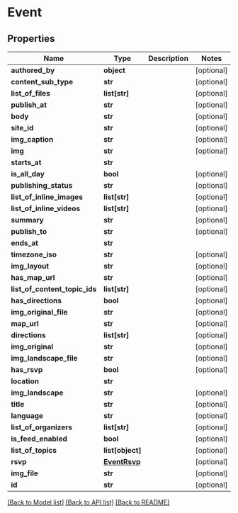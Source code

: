 # Event

## Properties
Name | Type | Description | Notes
------------ | ------------- | ------------- | -------------
**authored_by** | **object** |  | [optional] 
**content_sub_type** | **str** |  | [optional] 
**list_of_files** | **list[str]** |  | [optional] 
**publish_at** | **str** |  | [optional] 
**body** | **str** |  | [optional] 
**site_id** | **str** |  | [optional] 
**img_caption** | **str** |  | [optional] 
**img** | **str** |  | [optional] 
**starts_at** | **str** |  | 
**is_all_day** | **bool** |  | [optional] 
**publishing_status** | **str** |  | [optional] 
**list_of_inline_images** | **list[str]** |  | [optional] 
**list_of_inline_videos** | **list[str]** |  | [optional] 
**summary** | **str** |  | [optional] 
**publish_to** | **str** |  | [optional] 
**ends_at** | **str** |  | 
**timezone_iso** | **str** |  | [optional] 
**img_layout** | **str** |  | [optional] 
**has_map_url** | **str** |  | [optional] 
**list_of_content_topic_ids** | **list[str]** |  | [optional] 
**has_directions** | **bool** |  | [optional] 
**img_original_file** | **str** |  | [optional] 
**map_url** | **str** |  | [optional] 
**directions** | **list[str]** |  | [optional] 
**img_original** | **str** |  | [optional] 
**img_landscape_file** | **str** |  | [optional] 
**has_rsvp** | **bool** |  | [optional] 
**location** | **str** |  | 
**img_landscape** | **str** |  | [optional] 
**title** | **str** |  | [optional] 
**language** | **str** |  | [optional] 
**list_of_organizers** | **list[str]** |  | [optional] 
**is_feed_enabled** | **bool** |  | [optional] 
**list_of_topics** | **list[object]** |  | [optional] 
**rsvp** | [**EventRsvp**](EventRsvp.md) |  | [optional] 
**img_file** | **str** |  | [optional] 
**id** | **str** |  | [optional] 

[[Back to Model list]](../README.md#documentation-for-models) [[Back to API list]](../README.md#documentation-for-api-endpoints) [[Back to README]](../README.md)

